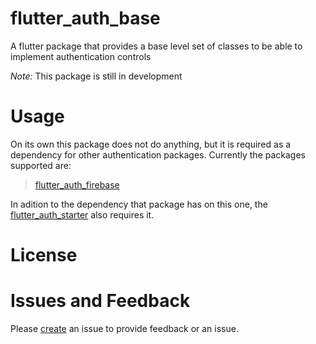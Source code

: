 # flutter_auth_base 

A flutter package that provides a base level set of classes to be able to implement authentication controls

_Note:_ This package is still in development

# Usage

On its own this package does not do anything, but it is required as a dependency for other authentication packages. Currently the packages supported are:

 > [flutter_auth_firebase](https://github.com/aqwert/flutter_auth_firebase)

In adition to the dependency that package has on this one, the [flutter_auth_starter](https://github.com/aqwert/flutter_auth_starter) also requires it.


# License


# Issues and Feedback

Please [create](https://github.com/aqwert/flutter_auth_base/issues/new) an issue to provide feedback or an issue.